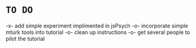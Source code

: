 # `TO DO`
-x- add simple experiment implimented in jsPsych
-o- incorporate simple mturk tools into tutorial
-o- clean up instructions
-o- get several people to pilot the tutorial
